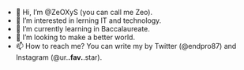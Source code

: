 - 👋 Hi, I’m @ZeOXyS (you can call me Zeo).
- 👀 I’m interested in lerning IT and technology.
- 🌱 I’m currently learning in Baccalaureate.
- 💞️ I’m looking to make a better world.
- 📫 How to reach me? You can write my by Twitter (@endpro87) and Instagram (@ur.__.fav.__.star).

<!---
Endpro87/Endpro87 is a ✨ special ✨ repository because its `README.md` (this file) appears on your GitHub profile.
You can click the Preview link to take a look at your changes.
--->
